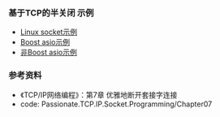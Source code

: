 ### 基于TCP的半关闭 示例

- [Linux socket示例](linux)
- [Boost asio示例](boost)
- [非Boost asio示例](asio)

### 参考资料

- 《TCP/IP网络编程》：第7章 优雅地断开套接字连接
- code: Passionate.TCP.IP.Socket.Programming/Chapter07
